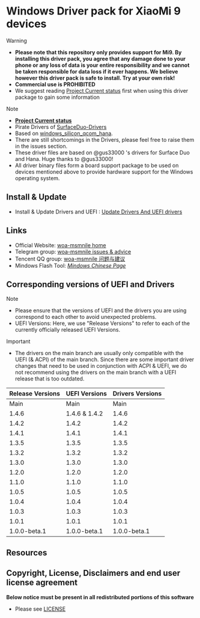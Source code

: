 
# Windows Driver pack for XiaoMi 9 devices

> [!WARNING]
> - **Please note that this repository only provides support for Mi9. By installing this driver pack, you agree that any damage done to your phone or any loss of data is your entire responsibility and we cannot be taken responsible for data loss if it ever happens. We believe however this driver pack is safe to install. Try at your own risk!**
> - **Commercial use is PROHIBITED**
> - We suggest reading [Project Current status](Status.md) first when using this driver package to gain some information

> [!NOTE]
> - **[Project Current status](Status.md)**
> - Pirate Drivers of [SurfaceDuo-Drivers](https://github.com/WOA-Project/SurfaceDuo-Drivers)
> - Based on [windows_silicon_qcom_hana](https://github.com/WOA-Project/windows_silicon_qcom_hana).
> - There are still shortcomings in the Drivers, please feel free to raise them in the issues section.
> - These driver files are based on @gus33000 's drivers for Surface Duo and Hana. Huge thanks to @gus33000!
> - All driver binary files form a board support package to be used on devices mentioned above to provide hardware support for the Windows operating system.

## Install & Update
  * Install & Update Drivers and UEFI : [Update Drivers And UEFI drivers](UpdateDriversAndUEFI.md)

## Links
  * Official Website: [woa-msmnile home](https://woa-msmnile.github.io/)
  * Telegram group: [woa-msmnile issues & advice](https://t.me/woa_msmnile_issues)
  * Tencent QQ group: [woa-msmnile 问题与建议](https://qm.qq.com/cgi-bin/qm/qr?k=r2Gb_eHElZq0T7Rczf4rnEMsMdX6gbvF&jump_from=webapi&authKey=L4/pvGXcxQQddJpzUoa3qEh6P4n/fbF88oPKuPh4L0EFIEj5cY1k06i2w78gA5m5)
  * Mindows Flash Tool: *[Mindows Chinese Page](http://mindows.cn/)*

## Corresponding versions of UEFI and Drivers
> [!NOTE]
> - Please ensure that the versions of UEFI and the drivers you are using correspond to each other to avoid unexpected problems.
> - UEFI Versions: Here, we use "Release Versions" to refer to each of the currently officially released UEFI Versions.

> [!IMPORTANT]
> - The drivers on the main branch are usually only compatible with the UEFI (& ACPI) of the main branch. Since there are some important driver changes that need to be used in conjunction with ACPI & UEFI, we do not recommend using the drivers on the main branch with a UEFI release that is too outdated.

| Release Versions | UEFI Versions | Drivers Versions |
|------------------|---------------|------------------|
|       Main       |    Main       |      Main        |
|       1.4.6      | 1.4.6 & 1.4.2 |      1.4.6       |
|       1.4.2      |    1.4.2      |      1.4.2       |
|       1.4.1      |    1.4.1      |      1.4.1       |
|       1.3.5      |    1.3.5      |      1.3.5       |
|       1.3.2      |    1.3.2      |      1.3.2       |
|       1.3.0      |    1.3.0      |      1.3.0       |
|       1.2.0      |    1.2.0      |      1.2.0       |
|       1.1.0      |    1.1.0      |      1.1.0       |
|       1.0.5      |    1.0.5      |      1.0.5       |
|       1.0.4      |    1.0.4      |      1.0.4       |
|       1.0.3      |    1.0.3      |      1.0.3       |
|       1.0.1      |    1.0.1      |      1.0.1       |
|   1.0.0-beta.1   | 1.0.0-beta.1  |   1.0.0-beta.1   |

## Resources

## Copyright, License, Disclaimers and end user license agreement

**Below notice must be present in all redistributed portions of this software**
* Please see [LICENSE](LICENSE.md)
